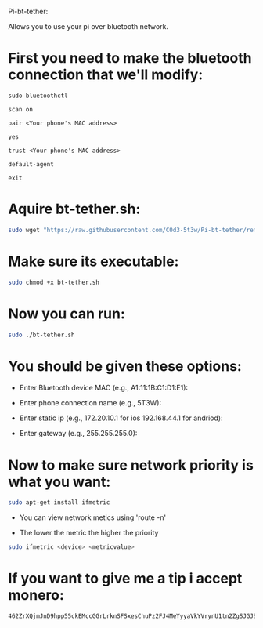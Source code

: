 Pi-bt-tether:

Allows you to use your pi over bluetooth network.

# First you need to make the bluetooth connection that we'll modify:

```
sudo bluetoothctl
```

```
scan on
```

```
pair <Your phone's MAC address>
```

```
yes
```

```
trust <Your phone's MAC address>
```

```
default-agent
```

```
exit
```

# Aquire bt-tether.sh:

```bash
sudo wget "https://raw.githubusercontent.com/C0d3-5t3w/Pi-bt-tether/refs/heads/main/bt-tether.sh"
```

# Make sure its executable:

```bash
sudo chmod +x bt-tether.sh
```

# Now you can run: 

```bash
sudo ./bt-tether.sh 
```

# You should be given these options:

* Enter Bluetooth device MAC (e.g., A1:11:1B:C1:D1:E1):

* Enter phone connection name (e.g., 5T3W):

* Enter static ip (e.g., 172.20.10.1 for ios 192.168.44.1 for andriod):

* Enter gateway (e.g., 255.255.255.0):

# Now to make sure network priority is what you want:

```bash
sudo apt-get install ifmetric
```

* You can view network metics using 'route -n' 

* The lower the metric the higher the priority

```bash
sudo ifmetric <device> <metricvalue>
```

# If you want to give me a tip i accept monero:

```
462ZrXQjmJnD9hpp55ckEMccGGrLrknSFSxesChuPz2FJ4MeYyyaVkYVrynU1tn2ZgSJGJBHm9ZAMA2jzck5RWhK2aUQKA2
```
